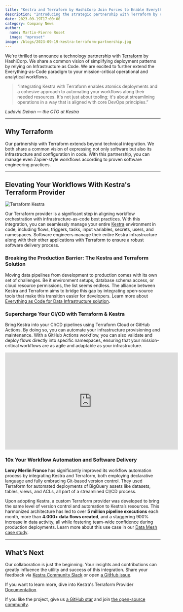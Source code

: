 ```yaml
---
title: "Kestra and Terraform by HashiCorp Join Forces to Enable Everything-as-Code"
description: "Introducing the strategic partnership with Terraform by Hashicorp — Kestra is now a verified Terraform partner. Learn in this post how Kestra's battle-tested Terraform provider, with over 200,000 downloads, simplifies CI/CD for operational and analytical workflows."
date: 2023-09-19T17:00:00
category: Company News
author:
  name: Martin-Pierre Roset
  image: "mproset"
image: /blogs/2023-09-19-kestra-terraform-partnership.jpg
---
```

We're thrilled to announce a technology partnership with [Terraform](https://www.terraform.io/) by HashiCorp. We share a common vision of simplifying deployment patterns by relying on Infrastructure as Code. We are excited to further extend the Everything-as-Code paradigm to your mission-critical operational and analytical workflows.

>“Integrating Kestra with Terraform enables atomics deployments and a cohesive approach to automating your workflows along their needed resources. It's not just about tooling; it's about  streamlining operations in a way that is aligned with core DevOps principles.”

*Ludovic Dehon — the CTO at Kestra*

---

## Why Terraform 

Our partnership with Terraform extends beyond technical integration. We both share a common vision of expressing not only software but also its infrastructure and configuration in code. With this partnership, you can manage even Zapier-style workflows according to proven software engineering practices.

--- 

## Elevating Your Workflows With Kestra's Terraform Provider 

![Terraform Kestra](/blogs/2023-09-19-kestra-terraform-partnership/terraform-kestra.png)

Our Terraform provider is a significant step in aligning workflow orchestration with infrastructure-as-code best practices. With this integration, you can seamlessly manage your entire [Kestra](https://github.com/kestra-io/kestra) environment in code, including flows, triggers, tasks, input variables, secrets, users, and namespaces. Software engineers manage their entire Kestra infrastructure along with their other applications with Terraform to ensure a robust software delivery process.


### Breaking the Production Barrier: The Kestra and Terraform Solution

Moving data pipelines from development to production comes with its own set of challenges. Be it environment setups, database schema access, or cloud resource permissions, the list seems endless. The alliance between Kestra and Terraform aims to bridge this gap by integrating open-source tools that make this transition easier for developers. Learn more about [Everything as Code for Data Infrastructure solution](https://levelup.gitconnected.com/programmable-data-infrastructure-is-finally-within-reach-83fb8e6392ac).


### Supercharge Your CI/CD with Terraform & Kestra
Bring Kestra into your CI/CD pipelines using Terraform Cloud or GitHub Actions. By doing so, you can automate your infrastructure provisioning and maintenance. With a GitHub Actions workflow, you can also validate and deploy flows directly into specific namespaces, ensuring that your mission-critical workflows are as agile and adaptable as your infrastructure.
<br>
<iframe width="560" height="315" src="https://www.youtube.com/embed/videoseries?si=jXSj49xwStR5Wqk8&amp;list=PLEK3H8YwZn1olYeQ7qbGdY5XQySKCNLUr" title="YouTube video player" frameborder="0" allow="accelerometer; autoplay; clipboard-write; encrypted-media; gyroscope; picture-in-picture; web-share" allowfullscreen></iframe>
<br>

### 10x Your Workflow Automation and Software Delivery

**Leroy Merlin France** has significantly improved its workflow automation process by integrating Kestra and Terraform, both employing declarative language and fully embracing Git-based version control. They used Terraform for automated deployments of BigQuery assets like datasets, tables, views, and ACLs, all part of a streamlined CI/CD process. 

Upon adopting Kestra, a custom Terraform provider was developed to bring the same level of version control and automation to Kestra’s resources. This harmonized architecture has led to over **5 million pipeline executions** each month, more than **4.000+ data flows created**, and a staggering 900% increase in data activity, all while fostering team-wide confidence during production deployments. Learn more about this use case in our [Data Mesh case study](https://kestra.io/blogs/2023-08-16-datamesh).

--- 

## What’s Next 

Our collaboration is just the beginning. Your insights and contributions can greatly influence the utility and success of this integration. Share your feedback via [Kestra Community Slack](https://kestra.io/slack) or open [a GitHub issue](https://github.com/kestra-io/kestra).

If you want to learn more, dive into Kestra's Terraform Provider [Documentation](https://kestra.io/docs/terraform).


If you like the project, give us [a GitHub star](https://github.com/kestra-io/kestra) and join [the open-source community](https://kestra.io/slack).
